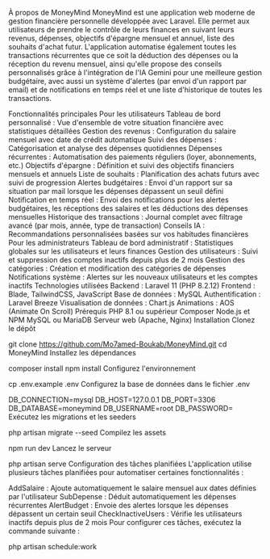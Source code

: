 À propos de MoneyMind
MoneyMind est une application web moderne de gestion financière personnelle développée avec Laravel. Elle permet aux utilisateurs de prendre le contrôle de leurs finances en suivant leurs revenus, dépenses, objectifs d'épargne mensuel et annuel, liste des souhaits d'achat futur. L'application automatise également toutes les transactions récurrentes que ce soit la déduction des dépenses ou la réception du revenu mensuel, ainsi qu'elle propose des conseils personnalisés grâce à l'intégration de l'IA Gemini pour une meilleure gestion budgétaire, avec aussi un système d'alertes (par envoi d'un rapport par email) et de notifications en temps réel et une liste d'historique de toutes les transactions.

Fonctionnalités principales
Pour les utilisateurs
Tableau de bord personnalisé : Vue d'ensemble de votre situation financière avec statistiques détaillées
Gestion des revenus : Configuration du salaire mensuel avec date de crédit automatique
Suivi des dépenses : Catégorisation et analyse des dépenses quotidiennes
Dépenses récurrentes : Automatisation des paiements réguliers (loyer, abonnements, etc.)
Objectifs d'épargne : Définition et suivi des objectifs financiers mensuels et annuels
Liste de souhaits : Planification des achats futurs avec suivi de progression
Alertes budgétaires : Envoi d'un rapport sur sa situation par mail lorsque les dépenses dépassent un seuil défini
Notification en temps réel : Envoi des notifications pour les alertes budgétaires, les réceptions des salaires et les déductions des dépenses mensuelles
Historique des transactions : Journal complet avec filtrage avancé (par mois, année, type de transaction)
Conseils IA : Recommandations personnalisées basées sur vos habitudes financières
Pour les administrateurs
Tableau de bord administratif : Statistiques globales sur les utilisateurs et leurs finances
Gestion des utilisateurs : Suivi et suppression des comptes inactifs depuis plus de 2 mois
Gestion des catégories : Création et modification des catégories de dépenses
Notifications système : Alertes sur les nouveaux utilisateurs et les comptes inactifs
Technologies utilisées
Backend : Laravel 11 (PHP 8.2.12)
Frontend : Blade, TailwindCSS, JavaScript
Base de données : MySQL
Authentification : Laravel Breeze
Visualisation de données : Chart.js
Animations : AOS (Animate On Scroll)
Prérequis
PHP 8.1 ou supérieur
Composer
Node.js et NPM
MySQL ou MariaDB
Serveur web (Apache, Nginx)
Installation
Clonez le dépôt

git clone https://github.com/Mo7amed-Boukab/MoneyMind.git
cd MoneyMind
Installez les dépendances

composer install
npm install
Configurez l'environnement

cp .env.example .env
Configurez la base de données dans le fichier .env

DB_CONNECTION=mysql
DB_HOST=127.0.0.1
DB_PORT=3306
DB_DATABASE=moneymind
DB_USERNAME=root
DB_PASSWORD=
Exécutez les migrations et les seeders

php artisan migrate --seed
Compilez les assets

npm run dev
Lancez le serveur

php artisan serve
Configuration des tâches planifiées
L'application utilise plusieurs tâches planifiées pour automatiser certaines fonctionnalités :

AddSalaire : Ajoute automatiquement le salaire mensuel aux dates définies par l'utilisateur
SubDepense : Déduit automatiquement les dépenses récurrentes
AlertBudget : Envoie des alertes lorsque les dépenses dépassent un certain seuil
CheckInactiveUsers : Vérifie les utilisateurs inactifs depuis plus de 2 mois
Pour configurer ces tâches, exécutez la commande suivante :

php artisan schedule:work
